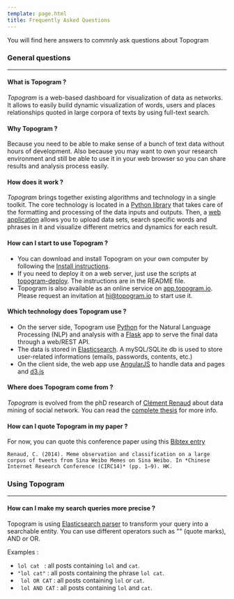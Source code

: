 ```yaml
---
template: page.html
title: Frequently Asked Questions
---
```


You will find here answers to commnly ask questions about Topogram 

### General questions
___

#### What is Topogram ?
*Topogram* is a web-based dashboard for visualization of data as networks. It allows to easily build dynamic visualization of words, users and places relationships quoted in large corpora of texts by using full-text search.


#### Why Topogram ?
Because you need to be able to make sense of a bunch of text data without hours of development. Also because you may want to own your research environment and still be able to use it in your web browser so you can share results and analysis process easily. 

#### How does it work ?
*Topogram* brings together existing algorithms and technology in a single toolkit. The core technology is located in a [Python library](https://github.com/topogram/topogram) that takes care of the formatting and processing of the data inputs and outputs. Then, a [web application](https://github.com/topogram/topogram-server) allows you to upload data sets, search specific words and phrases in it and visualize different metrics and dynamics for each result. 

#### How can I start to use Topogram ?
* You can download and install Topogram on your own computer by following the [Install instructions](/pages/install).
* If you need to deploy it on a web server, just use the scripts at [topogram-deploy](https://github.com/topogram/topogram-deploy). The instructions are in the README file.
* Topogram is also available as an online service on [app.topogram.io](http://app.topogram.io). Please request an invitation at [hi@topogram.io](mailto:hi@topogram.io) to start use it.

#### Which technology does Topogram use ?
* On the server side, Topogram use [Python](http://python.org) for the Natural Language Processing (NLP) and analysis with a [Flask](http://flask.readthedocs.org) app to serve the final data through a web/REST API. 
* The data is stored in [Elasticsearch](http://elasticsearch.org). A mySQL/SQLite db is used to store user-related  informations (emails, passwords, contents, etc.)
* On the client side, the web app use [AngularJS](http://angularjs.org) to handle data and pages and [d3.js](http://d3js.org)


#### Where does Topogram come from ?
*Topogram* is evolved from the phD research of [Clément Renaud](http://clementrenaud.com) about data mining of social network. You can read the [complete thesis](clementrenaud.com/uploads/phD/thesis.pdf) for more info.

#### How can I quote Topogram in my paper ?
For now, you can quote this conference paper using this [Bibtex entry](/uploads/topogram.bib)

    Renaud, C. (2014). Meme observation and classification on a large corpus of tweets from Sina Weibo Memes on Sina Weibo. In *Chinese Internet Research Conference (CIRC14)* (pp. 1–9). HK.


### Using Topogram
____

#### How can I make my search queries more precise ?

Topogram is using [Elasticsearch parser](http://www.elasticsearch.org/guide/en/elasticsearch/reference/current/query-dsl-query-string-query.html#query-string-syntax) to transform your query into a searchable entity. You can use different operators such as "" (quote marks), AND or OR.

Examples :

* ```lol cat ``` : all posts containing  ```lol``` and ```cat```.
* ```"lol cat"``` : all posts containing the phrase ```lol cat```.
* ``` lol OR CAT``` : all posts containing ```lol``` or ```cat```.
* ``` lol AND CAT``` : all posts containing ```lol``` and ```cat```.

### 
